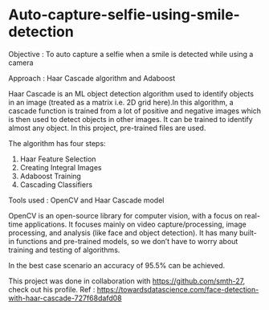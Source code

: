 # Auto-capture-selfie-using-smile-detection
Objective : To auto capture a selfie when a smile is detected while using a camera

Approach : Haar Cascade algorithm and Adaboost

Haar Cascade is an ML object detection algorithm used to identify objects in an image (treated as a matrix i.e. 2D grid here).In this algorithm, a cascade function is trained from a lot of positive and negative images which is then used to detect objects in other images. It can be trained to identify almost any object. In this project, pre-trained files are used.

The algorithm has four steps:
1. Haar Feature Selection
2. Creating  Integral Images
3. Adaboost Training
4. Cascading Classifiers

Tools used : OpenCV and Haar Cascade model

OpenCV is an open-source library for computer vision, with a focus on real-time applications. It focuses mainly on video capture/processing, image processing, and analysis (like face and object detection). It has many built-in functions and pre-trained models, so we don’t have to worry about training and testing of algorithms.

In the best case scenario an accuracy of 95.5% can be achieved.

This project was done in collaboration with https://github.com/smth-27, check out his profile.
Ref : https://towardsdatascience.com/face-detection-with-haar-cascade-727f68dafd08

